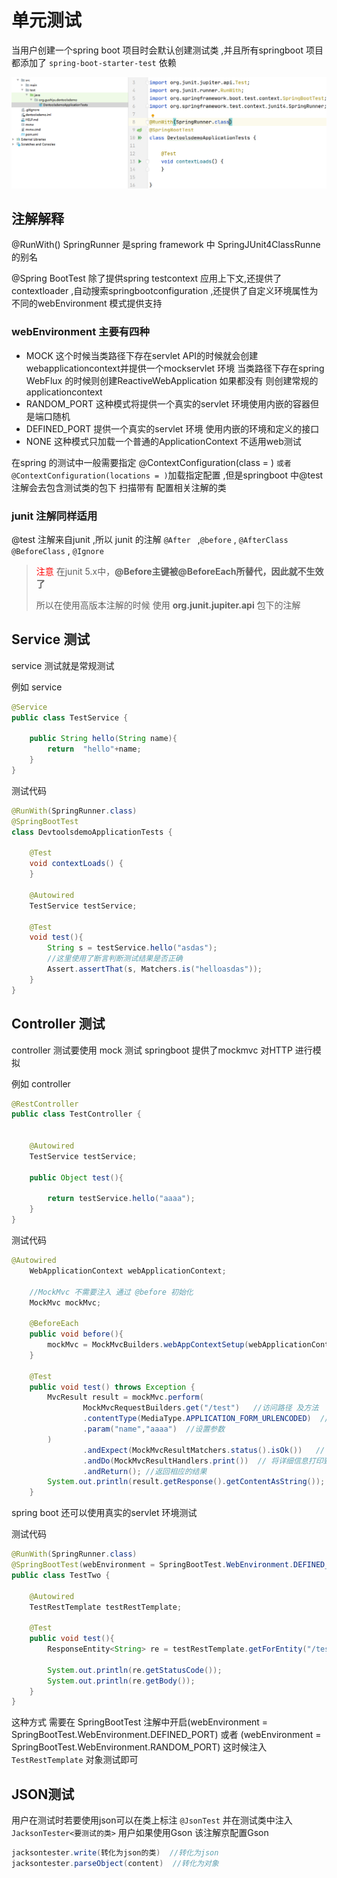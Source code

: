 # 单元测试

当用户创建一个spring boot 项目时会默认创建测试类 ,并且所有springboot 项目都添加了 `spring-boot-starter-test` 依赖 

![image-20200912104448640](https://raw.githubusercontent.com/1471246901/myblog/master/img/image-20200912104448640.png)

## **注解解释**

@RunWith()   SpringRunner  是spring framework 中 SpringJUnit4ClassRunne 的别名

@Spring BootTest  除了提供spring testcontext 应用上下文,还提供了contextloader ,自动搜索springbootconfiguration ,还提供了自定义环境属性为不同的webEnvironment 模式提供支持

### **webEnvironment  主要有四种**

-   MOCK 这个时候当类路径下存在servlet API的时候就会创建webapplicationcontext并提供一个mockservlet 环境 当类路径下存在spring WebFlux 的时候则创建ReactiveWebApplication 如果都没有 则创建常规的applicationcontext 
-   RANDOM_PORT 这种模式将提供一个真实的servlet 环境使用内嵌的容器但是端口随机
-   DEFINED_PORT 提供一个真实的servlet 环境 使用内嵌的环境和定义的接口
-   NONE 这种模式只加载一个普通的ApplicationContext  不适用web测试

在spring 的测试中一般需要指定 @ContextConfiguration(class = ) `或者@ContextConfiguration(locations = )`加载指定配置 ,但是springboot 中@test 注解会去包含测试类的包下 扫描带有 配置相关注解的类

### **junit 注解同样适用**

 @test 注解来自junit ,所以 junit  的注解 `@After ` ,`@before` , `@AfterClass` `@BeforeClass` , `@Ignore`

>   <span style="color:red">注意</span> 在junit 5.x中，**@Before主键被@BeforeEach所替代，因此就不生效了**
>
>   所以在使用高版本注解的时候 使用  **org.junit.jupiter.api**  包下的注解



## Service 测试

service 测试就是常规测试

例如 service

```java
@Service
public class TestService {

    public String hello(String name){
        return  "hello"+name;
    }
}
```

测试代码

```java
@RunWith(SpringRunner.class)
@SpringBootTest
class DevtoolsdemoApplicationTests {

    @Test
    void contextLoads() {
    }

    @Autowired
    TestService testService;

    @Test
    void test(){
        String s = testService.hello("asdas");
        //这里使用了断言判断测试结果是否正确
        Assert.assertThat(s, Matchers.is("helloasdas"));
    }
}
```

## Controller 测试

controller 测试要使用 mock 测试 springboot 提供了mockmvc 对HTTP 进行模拟

例如 controller

```java
@RestController
public class TestController {


    @Autowired
    TestService testService;

    public Object test(){

        return testService.hello("aaaa");
    }
}
```

测试代码

```java
@Autowired
    WebApplicationContext webApplicationContext;

    //MockMvc 不需要注入 通过 @before 初始化
    MockMvc mockMvc;

    @BeforeEach
    public void before(){
        mockMvc = MockMvcBuilders.webAppContextSetup(webApplicationContext).build();
    }

    @Test
    public void test() throws Exception {
        MvcResult result = mockMvc.perform(
                MockMvcRequestBuilders.get("/test")   //访问路径 及方法
                .contentType(MediaType.APPLICATION_FORM_URLENCODED)  //设置相应类型
                .param("name","aaaa")  //设置参数
        )
                .andExpect(MockMvcResultMatchers.status().isOk())   // 或 is(状态码)  检测状态码
                .andDo(MockMvcResultHandlers.print())  // 将详细信息打印到控制台
                .andReturn(); //返回相应的结果
        System.out.println(result.getResponse().getContentAsString());  //打印结果
    }

```

spring boot 还可以使用真实的servlet 环境测试 

测试代码

```java
@RunWith(SpringRunner.class)
@SpringBootTest(webEnvironment = SpringBootTest.WebEnvironment.DEFINED_PORT)
public class TestTwo {

    @Autowired
    TestRestTemplate testRestTemplate;

    @Test
    public void test(){
        ResponseEntity<String> re = testRestTemplate.getForEntity("/test?name={0}", String.class, "mass");

        System.out.println(re.getStatusCode());
        System.out.println(re.getBody());
    }
}
```

这种方式  需要在 SpringBootTest 注解中开启(webEnvironment = SpringBootTest.WebEnvironment.DEFINED_PORT) 或者 (webEnvironment = SpringBootTest.WebEnvironment.RANDOM_PORT) 这时候注入`TestRestTemplate` 对象测试即可

## JSON测试

用户在测试时若要使用json可以在类上标注 `@JsonTest` 并在测试类中注入`JacksonTester<要测试的类>`   用户如果使用Gson 该注解京配置Gson

```java
jacksontester.write(转化为json的类)  //转化为json
jacksontester.parseObject(content)  //转化为对象
```

